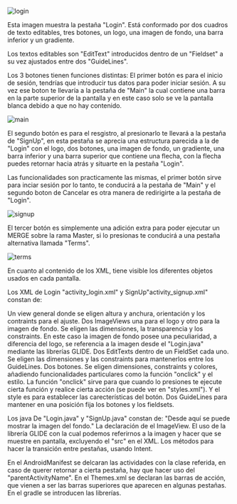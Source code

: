 ![login](https://github.com/user-attachments/assets/31929424-26d9-438a-97c3-bf795f7e80da)


Esta imagen muestra la pestaña "Login".
Está conformado por dos cuadros de texto editables, tres botones, un logo, una imagen de fondo, una barra inferior y un gradiente.

Los textos editables son "EditText" introducidos dentro de un "Fieldset" a su vez ajustados entre dos "GuideLines".

Los 3 botones tienen funciones distintas: 
El primer botón es para el inicio de sesión, tendrías que introducir tus datos para poder iniciar sesión. A su vez ese boton te llevaría a la pestaña de "Main" la cual contiene una barra en la parte superior de la pantalla y en este caso solo se ve la pantalla blanca debido a que no hay contenido.

![main](https://github.com/user-attachments/assets/8080d549-e6ce-4071-8744-6180498e6a49)

El segundo botón es para el resgistro, al presionarlo te llevará a la pestaña de "SignUp", en esta pestaña se aprecia una estructura parecida a la de "Login" con el logo, dos botones, una imagen de fondo, un gradiente, una barra inferior y una barra superior que contiene una flecha, con la flecha puedes retornar hacia atrás y situarte en la pestaña "Login".

Las funcionalidades son practicamente las mismas, el primer botón sirve para inciar sesión por lo tanto, te conducirá a la pestaña de "Main" y el segundo boton de Cancelar es otra manera de redirigirte a la pestaña de "Login".

![signup](https://github.com/user-attachments/assets/06c019b5-fe51-4488-a5f4-e978c131ebb2)

El tercer botón es simplemente una adición extra para poder ejecutar un MERGE sobre la rama Master, si lo presionas te conducirá a una pestaña alternativa llamada "Terms".

![terms](https://github.com/user-attachments/assets/6d82fbff-abf6-4f1a-9cda-1f3a31be1579)




En cuanto al contenido de los XML, tiene visible los diferentes objetos usados en cada pantalla.

Los XML de Login "activity_login.xml" y SignUp"activity_signup.xml" constan de:

Un view general donde se eligen altura y anchura, orientación y los contraints para el ajuste.
Dos ImageViews una para el logo y otro para la imagen de fondo. Se eligen las dimensiones, la transparencia y los constraints. En este caso la imagen de fondo posee una peculiaridad, a diferencia del logo, se referencia a la imagen desde el "Login.java" mediante las librerías GLIDE.
Dos EditTexts dentro de un FieldSet cada uno. Se eligen las dimensiones y las constraints para mantenerlos entre los GuideLines.
Dos botones. Se eligen dimensiones, constraints y colores, añadiendo funcionalidades particulares como la función "onclick" y el estilo. La función "onclick" sirve para que cuando lo presiones te ejecute cierta función y realice cierta acción (se puede ver en "styles.xml"). Y el style es para establecer las carecterísticas del botón.
Dos GuideLines para mantener en una posición fija los botones y los fieldsets.

Los java De "Login.java" y "SignUp.java" constan de:
"Desde aquí se puede mostrar la imagen del fondo."
La declaración de el ImageView.
El uso de la librería GLIDE con la cual podemos referirnos a la imagen y hacer que se muestre en pantalla, excluyendo el "src" en el XML.
Los métodos para hacer la transición entre pestañas, usando Intent.

En el AndroidManifest se delcaran las actividades con la clase referida, en caso de querer retornar a cierta pestaña, hay que hacer uso del "parentActivityName".
En el Themes.xml se declaran las barras de acción, que vienen a ser las barras superiores que aparecen en algunas pestañas.
En el gradle se introducen las librerías.









